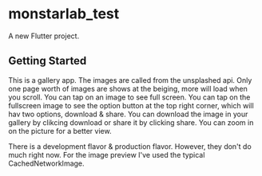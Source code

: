 # monstarlab_test

A new Flutter project.

## Getting Started

This is a gallery app.
The images are called from the unsplashed api.
Only one page worth of images are shows at the beiging, more will load when you scroll.
You can tap on an image to see full screen.
You can tap on the fullscreen image to see the option button at the top right corner, which will hav two options, download & share.
You can download the image in your gallery by clikcing download or share it by clicking share.
You can zoom in on the picture for a better view.

There is a development flavor & production flavor. However, they don't do much right now. For the image preview I've used the typical CachedNetworkImage.
